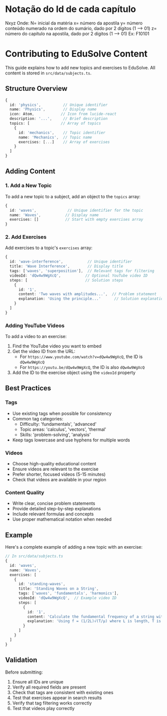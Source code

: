 # Notação do Id de cada capítulo

Nxyz
Onde:
N= inicial da matéria
x= número da apostila
y= número conteúdo numerado na ordem do sumário, dado por 2 dígitos (1 --> 01)
z= número do capítulo na apostila, dado por 2 dígitos (1 --> 01)
Ex: F10101


# Contributing to EduSolve Content

This guide explains how to add new topics and exercises to EduSolve. All content is stored in `src/data/subjects.ts`.

## Structure Overview

```typescript
{
  id: 'physics',          // Unique identifier
  name: 'Physics',        // Display name
  icon: Atom,            // Icon from lucide-react
  description: '...',     // Brief description
  topics: [              // Array of topics
    {
      id: 'mechanics',    // Topic identifier
      name: 'Mechanics',  // Topic name
      exercises: [...]    // Array of exercises
    }
  ]
}
```

## Adding Content

### 1. Add a New Topic

To add a new topic to a subject, add an object to the `topics` array:

```typescript
{
  id: 'waves',              // Unique identifier for the topic
  name: 'Waves',           // Display name
  exercises: []            // Start with empty exercises array
}
```

### 2. Add Exercises

Add exercises to a topic's `exercises` array:

```typescript
{
  id: 'wave-interference',           // Unique identifier
  title: 'Wave Interference',        // Display title
  tags: ['waves', 'superposition'],  // Relevant tags for filtering
  videoId: 'dQw4w9WgXcQ',           // Optional YouTube video ID
  steps: [                          // Solution steps
    {
      id: '1',
      content: 'Two waves with amplitudes...',  // Problem statement
      explanation: 'Using the principle...'      // Solution explanation
    }
  ]
}
```

### Adding YouTube Videos

To add a video to an exercise:

1. Find the YouTube video you want to embed
2. Get the video ID from the URL:
   - For `https://www.youtube.com/watch?v=dQw4w9WgXcQ`, the ID is `dQw4w9WgXcQ`
   - For `https://youtu.be/dQw4w9WgXcQ`, the ID is also `dQw4w9WgXcQ`
3. Add the ID to the exercise object using the `videoId` property

## Best Practices

### Tags
- Use existing tags when possible for consistency
- Common tag categories:
  - Difficulty: 'fundamentals', 'advanced'
  - Topic areas: 'calculus', 'vectors', 'thermal'
  - Skills: 'problem-solving', 'analysis'
- Keep tags lowercase and use hyphens for multiple words

### Videos
- Choose high-quality educational content
- Ensure videos are relevant to the exercise
- Prefer shorter, focused videos (5-15 minutes)
- Check that videos are available in your region

### Content Quality
- Write clear, concise problem statements
- Provide detailed step-by-step explanations
- Include relevant formulas and concepts
- Use proper mathematical notation when needed

## Example

Here's a complete example of adding a new topic with an exercise:

```typescript
// In src/data/subjects.ts
{
  id: 'waves',
  name: 'Waves',
  exercises: [
    {
      id: 'standing-waves',
      title: 'Standing Waves on a String',
      tags: ['waves', 'fundamentals', 'harmonics'],
      videoId: 'dQw4w9WgXcQ',  // Example video ID
      steps: [
        {
          id: '1',
          content: 'Calculate the fundamental frequency of a string with length 2m and tension 40N.',
          explanation: 'Using f = (1/2L)√(T/μ) where L is length, T is tension, and μ is mass per unit length'
        }
      ]
    }
  ]
}
```

## Validation

Before submitting:
1. Ensure all IDs are unique
2. Verify all required fields are present
3. Check that tags are consistent with existing ones
4. Test that exercises appear in search results
5. Verify that tag filtering works correctly
6. Test that videos play correctly